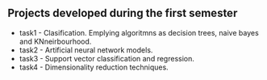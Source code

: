 ## Projects developed during the first semester

- task1 - Clasification. Emplying algoritmns as decision trees, naive bayes and KNneirbourhood.
- task2 - Artificial neural network models.
- task3 - Support vector classification and regression.
- task4 - Dimensionality reduction techniques.


